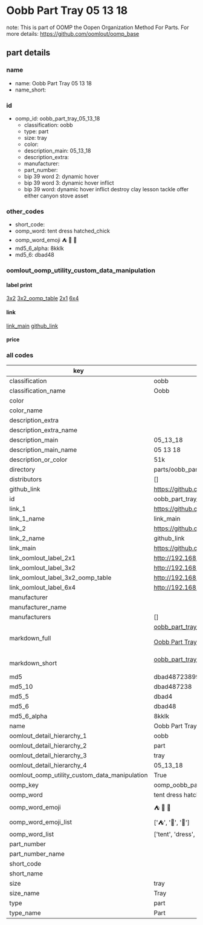 # Oobb Part Tray 05 13 18  

note: This is part of OOMP the Oopen Organization Method For Parts. For more details: https://github.com/oomlout/oomp_base

##  part details





### name
* name: Oobb Part Tray 05 13 18
* name_short: 
### id
* oomp_id: oobb_part_tray_05_13_18
  * classification: oobb
  * type: part
  * size: tray
  * color: 
  * description_main: 05_13_18
  * description_extra: 
  * manufacturer: 
  * part_number: 
  * bip 39 word 2: dynamic hover
  * bip 39 word 3: dynamic hover inflict
  * bip 39 word: dynamic hover inflict destroy clay lesson tackle offer either canyon stove asset

### other_codes
* short_code: 
* oomp_word: tent dress hatched_chick
* oomp_word_emoji :tent: :dress: :hatched_chick:
* md5_6_alpha: 8kklk
* md5_6: dbad48






### oomlout_oomp_utility_custom_data_manipulation
#### label print
[3x2](http://192.168.1.245:1112/?label=oomp%208kklk)
[3x2_oomp_table](http://192.168.1.107:1112/?label=oomp%208kklk)
[2x1](http://192.168.1.242:1112/?label=oomp%208kklk)
[6x4](http://192.168.1.55:1112/?label=oomp%208kklk)    

#### link

[link_main](https://github.com/oomlout/oomlout_oomp_current_version_messy/tree/main/parts/oobb_part_tray_05_13_18) [github_link](https://github.com/oomlout/oomlout_oomp_part_src/tree/main/parts/oobb_part_tray_05_13_18)                             

#### price







### all codes 
| key | value |  
| --- | --- |  
| classification | oobb |  
| classification_name | Oobb |  
| color |  |  
| color_name |  |  
| description_extra |  |  
| description_extra_name |  |  
| description_main | 05_13_18 |  
| description_main_name | 05 13 18 |  
| description_or_color | 51k |  
| directory | parts/oobb_part_tray_05_13_18 |  
| distributors | [] |  
| github_link | https://github.com/oomlout/oomlout_oomp_part_src/tree/main/parts/oobb_part_tray_05_13_18 |  
| id | oobb_part_tray_05_13_18 |  
| link_1 | https://github.com/oomlout/oomlout_oomp_current_version_messy/tree/main/parts/oobb_part_tray_05_13_18 |  
| link_1_name | link_main |  
| link_2 | https://github.com/oomlout/oomlout_oomp_part_src/tree/main/parts/oobb_part_tray_05_13_18 |  
| link_2_name | github_link |  
| link_main | https://github.com/oomlout/oomlout_oomp_current_version_messy/tree/main/parts/oobb_part_tray_05_13_18 |  
| link_oomlout_label_2x1 | http://192.168.1.242:1112/?label=oomp%208kklk |  
| link_oomlout_label_3x2 | http://192.168.1.245:1112/?label=oomp%208kklk |  
| link_oomlout_label_3x2_oomp_table | http://192.168.1.107:1112/?label=oomp%208kklk |  
| link_oomlout_label_6x4 | http://192.168.1.55:1112/?label=oomp%208kklk |  
| manufacturer |  |  
| manufacturer_name |  |  
| manufacturers | [] |  
| markdown_full | [oobb_part_tray_05_13_18](https://github.com/oomlout/oomlout_oomp_current_version_messy/tree/main/parts/oobb_part_tray_05_13_18)<br>[](https://github.com/oomlout/oomlout_oomp_current_version_messy/tree/main/parts/oobb_part_tray_05_13_18)<br>[Oobb Part Tray 05 13 18](https://github.com/oomlout/oomlout_oomp_current_version_messy/tree/main/parts/oobb_part_tray_05_13_18)<br><br> |  
| markdown_short | [oobb_part_tray_05_13_18](https://github.com/oomlout/oomlout_oomp_current_version_messy/tree/main/parts/oobb_part_tray_05_13_18)<br><br> |  
| md5 | dbad487238997ba2019513c2e6db9a26 |  
| md5_10 | dbad487238 |  
| md5_5 | dbad4 |  
| md5_6 | dbad48 |  
| md5_6_alpha | 8kklk |  
| name | Oobb Part Tray 05 13 18 |  
| oomlout_detail_hierarchy_1 | oobb |  
| oomlout_detail_hierarchy_2 | part |  
| oomlout_detail_hierarchy_3 | tray |  
| oomlout_detail_hierarchy_4 | 05_13_18 |  
| oomlout_oomp_utility_custom_data_manipulation | True |  
| oomp_key | oomp_oobb_part_tray_05_13_18 |  
| oomp_word | tent dress hatched_chick |  
| oomp_word_emoji | :tent: :dress: :hatched_chick: |  
| oomp_word_emoji_list | [':tent:', ':dress:', ':hatched_chick:'] |  
| oomp_word_list | ['tent', 'dress', 'hatched_chick'] |  
| part_number |  |  
| part_number_name |  |  
| short_code |  |  
| short_name |  |  
| size | tray |  
| size_name | Tray |  
| type | part |  
| type_name | Part |  
